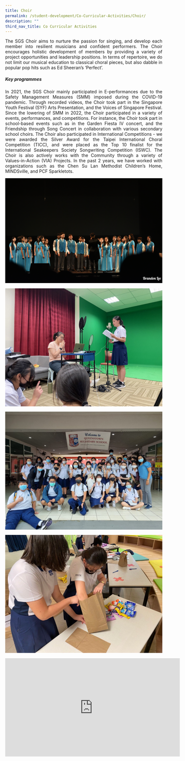 ```yaml
---
title: Choir
permalink: /student-development/Co-Curricular-Activities/Choir/
description: ""
third_nav_title: Co Curricular Activities
---
```


<p style="text-align: justify;"> The SGS Choir aims to nurture the passion for singing, and develop each member into resilient musicians and confident performers. The Choir encourages holistic development of members by providing a variety of project opportunities and leadership positions. In terms of repertoire, we do not limit our musical education to classical choral pieces, but also dabble in popular pop hits such as Ed Sheeran’s ‘Perfect’. </p>


##### **Key programmes**

<p style="text-align: justify;"> In 2021, the SGS Choir mainly participated in E-performances due to the Safety Management Measures (SMM) imposed during the COVID-19 pandemic. Through recorded videos, the Choir took part in the Singapore Youth Festival (SYF) Arts Presentation, and the Voices of Singapore Festival. Since the lowering of SMM in 2022, the Choir participated in a variety of events, performances, and competitions. For instance, the Choir took part in school-based events such as in the Garden Fiesta IV concert, and the Friendship through Song Concert in collaboration with various secondary school choirs. The Choir also participated in International Competitions - we were awarded the Silver Award for the Taipei International Choral Competition (TICC), and were placed as the Top 10 finalist for the International Seakeepers Society Songwriting Competition (ISWC). The Choir is also actively works with the Community through a variety of Values-in-Action (VIA) Projects. In the past 2 years, we have worked with organizations such as the Chen Su Lan Methodist Children’s Home, MINDSville, and PCF Sparkletots. </p>



![](/images/CCA%20Choral%20Ensemble/1%20Choral%20Ensemble.jpeg)

![](/images/CCA%20Choral%20Ensemble/2%20Choral%20Ensemble.jpeg)

![](/images/CCA%20Choral%20Ensemble/3%20Choral%20Ensemble.jpeg)

![](/images/CCA%20Choral%20Ensemble/5%20Choral%20Ensemble.jpg)

<iframe width="560" height="315" src="https://www.youtube.com/embed/rB_ff8-jLQk" title="YouTube video player" frameborder="0" allow="accelerometer; autoplay; clipboard-write; encrypted-media; gyroscope; picture-in-picture; web-share" allowfullscreen></iframe>